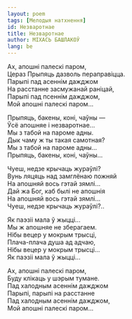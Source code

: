 ```yaml
---
layout: poem
tags: [Мелодыя натхнення]
id: Незваротнае
title: Незваротнае
author: МІХАСЬ БАШЛАКОЎ
lang: be
---
```


Ах, апошні палескі паром,  
Цераз Прыпяць дазволь пераправіцца.  
Парыпі пад асеннім дажджом  
На расстанне засмужанай раніцай,  
Парыпі пад псеннім дажджом,  
Мой апошні палескі паром...  

Прыпяць, бакены, коні, чаўны —  
Ўсё апошняе і незваротнае...  
Мы з табой на пароме адны.  
Дык чаму ж ты такая самотная?  
Мы з табой на пароме адны...  
Прыпяць, бакены, коні, чаўны...  

Чуеш, недзе крычаць жураўлі?  
Вунь ляцяць над замглёнаю пожняй  
На апошняй вось гэтай зямлі...  
Дай жа Бог, каб былі не апошнія  
На апошняй вось гэтай зямлі...  
Чуеш, недзе крычаць жураўлі?..  

Як паэзіі мала ў жыцці...  
Мы ж апошняе не зберагаем.  
Нібы вецер у мокрым трысці,  
Плача-плача душа ад адчаю,  
Нібы вецер у мокрым трысці...  
Як паэзіі мала ў жыцці...  

Ах, апошні палескі паром,  
Буду клікаць у шэрым тумане.  
Пад халодным асеннім дажджом  
Парыпі, парыпі на расстанне  
Пад халодным асеннім дажджом,  
Мой апошні палескі паром...  